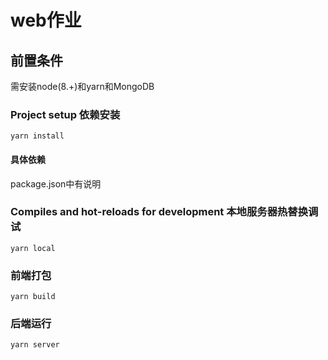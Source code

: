 # web作业
## 前置条件
需安装node(8.+)和yarn和MongoDB

### Project setup 依赖安装
```
yarn install
```
#### 具体依赖
package.json中有说明

### Compiles and hot-reloads for development 本地服务器热替换调试
```
yarn local
```

### 前端打包
```
yarn build
```

### 后端运行
```
yarn server
```